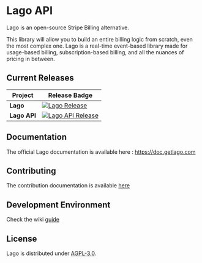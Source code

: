 # Lago API

Lago is an open-source Stripe Billing alternative.

This library will allow you to build an entire billing logic from scratch, even the most complex one. Lago is a real-time event-based library made for usage-based billing, subscription-based billing, and all the nuances of pricing in between.

## Current Releases

| Project            | Release Badge                                                                                       |
|--------------------|-----------------------------------------------------------------------------------------------------|
| **Lago**           | [![Lago Release](https://img.shields.io/github/v/release/getlago/lago)](https://github.com/getlago/lago/releases) |
| **Lago API**     | [![Lago API Release](https://img.shields.io/github/v/release/getlago/lago-api)](https://github.com/getlago/lago-api/releases) |

## Documentation

The official Lago documentation is available here : https://doc.getlago.com

## Contributing

The contribution documentation is available [here](https://github.com/getlago/lago-api/blob/main/CONTRIBUTING.md)

## Development Environment

Check the wiki [guide](https://github.com/getlago/lago-api/wiki)

## License

Lago is distributed under [AGPL-3.0](LICENSE).
